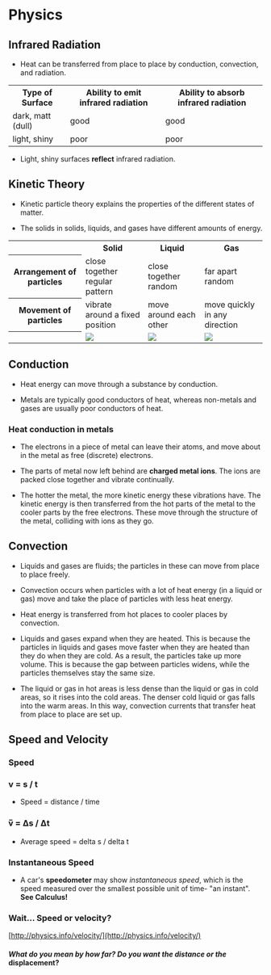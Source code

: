 # Physics

## Infrared Radiation

* Heat can be transferred from place to place by conduction, convection, and radiation.

<table>
    <tr>
        <th>Type of Surface</th>
        <th>Ability to emit infrared radiation</th>
        <th>Ability to absorb infrared radiation</th>
    </tr>
    <tr>
        <td>dark, matt (dull)</td>
        <td>good</td>
        <td>good</td>
    </tr>
    <tr>
        <td>light, shiny</td>
        <td>poor</td>
        <td>poor</td>
    </tr>
</table>

* Light, shiny surfaces **reflect** infrared radiation.

## Kinetic Theory

* Kinetic particle theory explains the properties of the different states of matter.

* The solids in solids, liquids, and gases have different amounts of energy.

<table>
    <tr>
        <th></th>
        <th>Solid</th>
        <th>Liquid</th>
        <th>Gas</th>
    </tr>
    <tr>
        <th>Arrangement of particles</th>
        <td>close together<br>regular pattern</td>
        <td>close together<br>random</td>
        <td>far apart<br>random</td>
    </tr>
    <tr>
        <th>Movement of particles</th>
        <td>vibrate around a fixed position</td>
        <td>move around each other</td>
        <td>move quickly in any direction</td>
    </tr>
    <tr>
        <th></th>
        <td><img src="http://www.bbc.co.uk/staticarchive/2aa0a38d9d5c7e2d75c3154690b722afea832ca8.gif"></td>
        <td><img src="http://www.bbc.co.uk/staticarchive/baa8446d9c5d4b113e6860bb7a99ef6919592df6.gif"></td>
        <td><img src="http://www.bbc.co.uk/staticarchive/ef2afc13e07f8891cc7ac00c780ea76f179a5350.gif"></td>
    </tr>
</table>

## Conduction

* Heat energy can move through a substance by conduction.

* Metals are typically good conductors of heat, whereas non-metals and gases are usually poor conductors of heat.

### Heat conduction in metals

* The electrons in a piece of metal can leave their atoms, and move about in the metal as free (discrete) electrons.

* The parts of metal now left behind are **charged metal ions**. The ions are packed close together and vibrate continually.

* The hotter the metal, the more kinetic energy these vibrations have. The kinetic energy is then transferred from the hot parts of the metal to the cooler parts by the free electrons. These move through the structure of the metal, colliding with ions as they go.

## Convection

* Liquids and gases are fluids; the particles in these can move from place to place freely.

* Convection occurs when particles with a lot of heat energy (in a liquid or gas) move and take the place of particles with less heat energy.

* Heat energy is transferred from hot places to cooler places by convection.

* Liquids and gases expand when they are heated. This is because the particles in liquids and gases move faster when they are heated than they do when they are cold. As a result, the particles take up more volume. This is because the gap between particles widens, while the particles themselves stay the same size.

* The liquid or gas in hot areas is less dense than the liquid or gas in cold areas, so it rises into the cold areas. The denser cold liquid or gas falls into the warm areas. In this way, convection currents that transfer heat from place to place are set up.

## Speed and Velocity

### Speed

### v = s / t

* Speed = distance / time

### v̅ = Δs / Δt

* Average speed = delta s / delta t

### Instantaneous Speed

* A car's **speedometer** may show *instantaneous speed*, which is the speed measured over the smallest possible unit of time- "an instant". **See Calculus!**

### Wait... Speed or velocity?

[http://physics.info/velocity/](http://physics.info/velocity/)

#### *What do you mean by how far? Do you want the distance or the* displacement?
